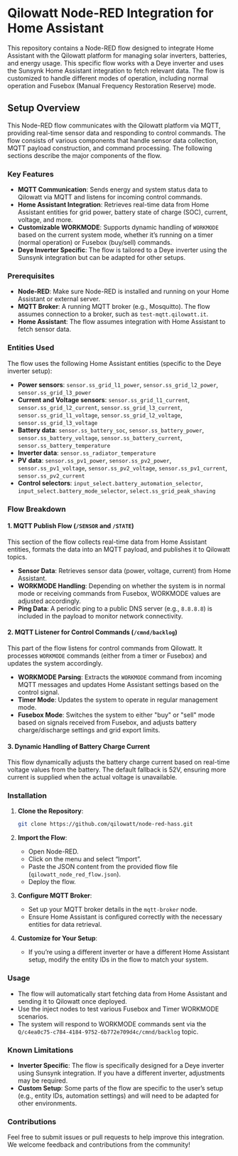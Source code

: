 # Qilowatt Node-RED Integration for Home Assistant

This repository contains a Node-RED flow designed to integrate Home Assistant with the Qilowatt platform for managing solar inverters, batteries, and energy usage. This specific flow works with a Deye inverter and uses the Sunsynk Home Assistant integration to fetch relevant data. The flow is customized to handle different modes of operation, including normal operation and Fusebox (Manual Frequency Restoration Reserve) mode.


## Setup Overview

This Node-RED flow communicates with the Qilowatt platform via MQTT, providing real-time sensor data and responding to control commands. The flow consists of various components that handle sensor data collection, MQTT payload construction, and command processing. The following sections describe the major components of the flow.

### Key Features

- **MQTT Communication**: Sends energy and system status data to Qilowatt via MQTT and listens for incoming control commands.
- **Home Assistant Integration**: Retrieves real-time data from Home Assistant entities for grid power, battery state of charge (SOC), current, voltage, and more.
- **Customizable WORKMODE**: Supports dynamic handling of `WORKMODE` based on the current system mode, whether it’s running on a timer (normal operation) or Fusebox (buy/sell) commands.
- **Deye Inverter Specific**: The flow is tailored to a Deye inverter using the Sunsynk integration but can be adapted for other setups.

### Prerequisites

- **Node-RED**: Make sure Node-RED is installed and running on your Home Assistant or external server.
- **MQTT Broker**: A running MQTT broker (e.g., Mosquitto). The flow assumes connection to a broker, such as `test-mqtt.qilowatt.it`.
- **Home Assistant**: The flow assumes integration with Home Assistant to fetch sensor data.

### Entities Used

The flow uses the following Home Assistant entities (specific to the Deye inverter setup):
- **Power sensors**: `sensor.ss_grid_l1_power`, `sensor.ss_grid_l2_power`, `sensor.ss_grid_l3_power`
- **Current and Voltage sensors**: `sensor.ss_grid_l1_current`, `sensor.ss_grid_l2_current`, `sensor.ss_grid_l3_current`, `sensor.ss_grid_l1_voltage`, `sensor.ss_grid_l2_voltage`, `sensor.ss_grid_l3_voltage`
- **Battery data**: `sensor.ss_battery_soc`, `sensor.ss_battery_power`, `sensor.ss_battery_voltage`, `sensor.ss_battery_current`, `sensor.ss_battery_temperature`
- **Inverter data**: `sensor.ss_radiator_temperature`
- **PV data**: `sensor.ss_pv1_power`, `sensor.ss_pv2_power`, `sensor.ss_pv1_voltage`, `sensor.ss_pv2_voltage`, `sensor.ss_pv1_current`, `sensor.ss_pv2_current`
- **Control selectors**: `input_select.battery_automation_selector`, `input_select.battery_mode_selector`, `select.ss_grid_peak_shaving`

### Flow Breakdown

#### 1. **MQTT Publish Flow (`/SENSOR` and `/STATE`)**

This section of the flow collects real-time data from Home Assistant entities, formats the data into an MQTT payload, and publishes it to Qilowatt topics.

- **Sensor Data**: Retrieves sensor data (power, voltage, current) from Home Assistant.
- **WORKMODE Handling**: Depending on whether the system is in normal mode or receiving commands from Fusebox, WORKMODE values are adjusted accordingly.
- **Ping Data**: A periodic ping to a public DNS server (e.g., `8.8.8.8`) is included in the payload to monitor network connectivity.

#### 2. **MQTT Listener for Control Commands (`/cmnd/backlog`)**

This part of the flow listens for control commands from Qilowatt. It processes `WORKMODE` commands (either from a timer or Fusebox) and updates the system accordingly.

- **WORKMODE Parsing**: Extracts the `WORKMODE` command from incoming MQTT messages and updates Home Assistant settings based on the control signal.
- **Timer Mode**: Updates the system to operate in regular management mode.
- **Fusebox Mode**: Switches the system to either "buy" or "sell" mode based on signals received from Fusebox, and adjusts battery charge/discharge settings and grid export limits.

#### 3. **Dynamic Handling of Battery Charge Current**

This flow dynamically adjusts the battery charge current based on real-time voltage values from the battery. The default fallback is 52V, ensuring more current is supplied when the actual voltage is unavailable.

### Installation

1. **Clone the Repository**:
   ```bash
   git clone https://github.com/qilowatt/node-red-hass.git
2. **Import the Flow**:
   - Open Node-RED.
   - Click on the menu and select “Import”.
   - Paste the JSON content from the provided flow file (`qilowatt_node_red_flow.json`).
   - Deploy the flow.

3. **Configure MQTT Broker**:
   - Set up your MQTT broker details in the `mqtt-broker` node.
   - Ensure Home Assistant is configured correctly with the necessary entities for data retrieval.

4. **Customize for Your Setup**:
   - If you’re using a different inverter or have a different Home Assistant setup, modify the entity IDs in the flow to match your system.

### Usage

- The flow will automatically start fetching data from Home Assistant and sending it to Qilowatt once deployed.
- Use the inject nodes to test various Fusebox and Timer WORKMODE scenarios.
- The system will respond to WORKMODE commands sent via the `Q/c4ea0c75-c784-4184-9752-6b772e709d4c/cmnd/backlog` topic.

### Known Limitations

- **Inverter Specific**: The flow is specifically designed for a Deye inverter using Sunsynk integration. If you have a different inverter, adjustments may be required.
- **Custom Setup**: Some parts of the flow are specific to the user’s setup (e.g., entity IDs, automation settings) and will need to be adapted for other environments.

### Contributions

Feel free to submit issues or pull requests to help improve this integration. We welcome feedback and contributions from the community!
